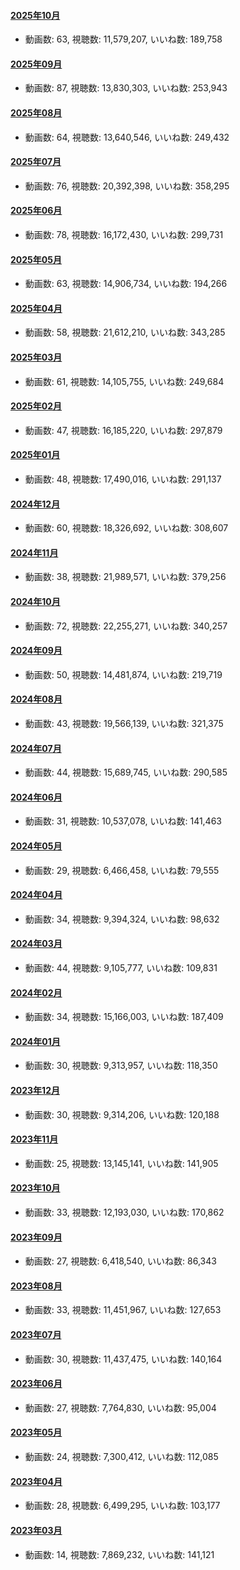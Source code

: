 #### [2025年10月](videos/202510 "wikilink")

-   動画数: 63, 視聴数: 11,579,207, いいね数: 189,758

#### [2025年09月](videos/202509 "wikilink")

-   動画数: 87, 視聴数: 13,830,303, いいね数: 253,943

#### [2025年08月](videos/202508 "wikilink")

-   動画数: 64, 視聴数: 13,640,546, いいね数: 249,432

#### [2025年07月](videos/202507 "wikilink")

-   動画数: 76, 視聴数: 20,392,398, いいね数: 358,295

#### [2025年06月](videos/202506 "wikilink")

-   動画数: 78, 視聴数: 16,172,430, いいね数: 299,731

#### [2025年05月](videos/202505 "wikilink")

-   動画数: 63, 視聴数: 14,906,734, いいね数: 194,266

#### [2025年04月](videos/202504 "wikilink")

-   動画数: 58, 視聴数: 21,612,210, いいね数: 343,285

#### [2025年03月](videos/202503 "wikilink")

-   動画数: 61, 視聴数: 14,105,755, いいね数: 249,684

#### [2025年02月](videos/202502 "wikilink")

-   動画数: 47, 視聴数: 16,185,220, いいね数: 297,879

#### [2025年01月](videos/202501 "wikilink")

-   動画数: 48, 視聴数: 17,490,016, いいね数: 291,137

#### [2024年12月](videos/202412 "wikilink")

-   動画数: 60, 視聴数: 18,326,692, いいね数: 308,607

#### [2024年11月](videos/202411 "wikilink")

-   動画数: 38, 視聴数: 21,989,571, いいね数: 379,256

#### [2024年10月](videos/202410 "wikilink")

-   動画数: 72, 視聴数: 22,255,271, いいね数: 340,257

#### [2024年09月](videos/202409 "wikilink")

-   動画数: 50, 視聴数: 14,481,874, いいね数: 219,719

#### [2024年08月](videos/202408 "wikilink")

-   動画数: 43, 視聴数: 19,566,139, いいね数: 321,375

#### [2024年07月](videos/202407 "wikilink")

-   動画数: 44, 視聴数: 15,689,745, いいね数: 290,585

#### [2024年06月](videos/202406 "wikilink")

-   動画数: 31, 視聴数: 10,537,078, いいね数: 141,463

#### [2024年05月](videos/202405 "wikilink")

-   動画数: 29, 視聴数: 6,466,458, いいね数: 79,555

#### [2024年04月](videos/202404 "wikilink")

-   動画数: 34, 視聴数: 9,394,324, いいね数: 98,632

#### [2024年03月](videos/202403 "wikilink")

-   動画数: 44, 視聴数: 9,105,777, いいね数: 109,831

#### [2024年02月](videos/202402 "wikilink")

-   動画数: 34, 視聴数: 15,166,003, いいね数: 187,409

#### [2024年01月](videos/202401 "wikilink")

-   動画数: 30, 視聴数: 9,313,957, いいね数: 118,350

#### [2023年12月](videos/202312 "wikilink")

-   動画数: 30, 視聴数: 9,314,206, いいね数: 120,188

#### [2023年11月](videos/202311 "wikilink")

-   動画数: 25, 視聴数: 13,145,141, いいね数: 141,905

#### [2023年10月](videos/202310 "wikilink")

-   動画数: 33, 視聴数: 12,193,030, いいね数: 170,862

#### [2023年09月](videos/202309 "wikilink")

-   動画数: 27, 視聴数: 6,418,540, いいね数: 86,343

#### [2023年08月](videos/202308 "wikilink")

-   動画数: 33, 視聴数: 11,451,967, いいね数: 127,653

#### [2023年07月](videos/202307 "wikilink")

-   動画数: 30, 視聴数: 11,437,475, いいね数: 140,164

#### [2023年06月](videos/202306 "wikilink")

-   動画数: 27, 視聴数: 7,764,830, いいね数: 95,004

#### [2023年05月](videos/202305 "wikilink")

-   動画数: 24, 視聴数: 7,300,412, いいね数: 112,085

#### [2023年04月](videos/202304 "wikilink")

-   動画数: 28, 視聴数: 6,499,295, いいね数: 103,177

#### [2023年03月](videos/202303 "wikilink")

-   動画数: 14, 視聴数: 7,869,232, いいね数: 141,121

